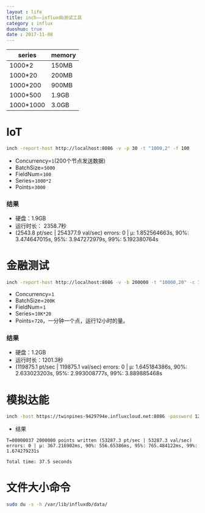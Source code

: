 ```yaml
---
layout : life
title: inch——influxdb测试工具
category : influx
duoshuo: true
date : 2017-11-08
---
```


series | memory
---- | ---
1000*2 | 150MB
1000*20 | 200MB
1000*200 | 900MB
1000*500 | 1.9GB
1000*1000 | 3.0GB

# IoT
```bash
inch -report-host http://localhost:8086 -v -p 30 -t "1000,2" -f 100
```
* Concurrency=`1`(200个节点发送数据)
* BatchSize=`5000`
* FieldNum=`100`
* Series=`1000*2`
* Points=`3000`
### 结果
* 硬盘：1.9GB
* 运行时长： 2358.7秒
* (2543.8 pt/sec | 254377.9 val/sec) errors: 0 | μ: 1.852564663s, 90%: 3.474647015s, 95%: 3.947272979s, 99%: 5.192380764s

# 金融测试
```bash
inch -report-host http://localhost:8086 -v -b 200000 -t "10000,20" -c 1 -p 720
```
* Concurrency=`1`
* BatchSize=`200K`
* FieldNum=`1`
* Series=`10K*20`
* Points=`720`，一分钟一个点，运行12小时的量。
### 结果
* 硬盘：1.2GB
* 运行时长：1201.3秒
* (119875.1 pt/sec | 119875.1 val/sec) errors: 0 | μ: 1.645184386s, 90%: 2.633023203s, 95%: 2.993008777s, 99%: 3.889885468s

# 模拟达能
```bash
inch -host https://twinpines-9429794e.influxcloud.net:8086 -password 123q456w -user xiaogu -v -b 1000 -c 20 -f 1 -t "1000,20" -p 100
```
* 结果
```
T=00000037 2000000 points written (53287.3 pt/sec | 53287.3 val/sec) errors: 0 | μ: 367.216902ms, 90%: 556.65386ms, 95%: 765.484122ms, 99%: 1.674279231s

Total time: 37.5 seconds
```
# 文件大小命令
```bash
sudo du -s -h /var/lib/influxdb/data/
```